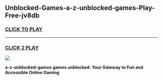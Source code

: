 
## Unblocked-Games-a-z-unblocked-games-Play-Free-jv8db
<h3>
<a href="https://premium76.site?title=a-z-unblocked-games&ref=10A">CLICK TO PLAY</a></h3>
<hr>

<h3>
<a href="https://premium76.site?title=a-z-unblocked-games&ref=10A">CLICK 2 PLAY</a>
  
</h3>

<a href="https://premium76.site?title=a-z-unblocked-games&ref=10A"><img src="https://clearcache.store/games.png"></a>


**a-z-unblocked-games games unblocked: Your Gateway to Fun and Accessible Online Gaming**

